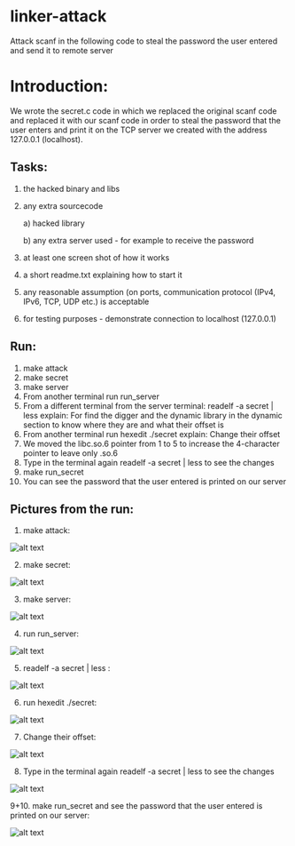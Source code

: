 # linker-attack
Attack scanf in the following code to steal the password the user entered and send it to remote server


# Introduction:
We wrote the secret.c code in which we replaced the original scanf code and replaced it with our scanf code in order to steal the password that the user enters and print it on the TCP server we created with the address 127.0.0.1 (localhost).


## Tasks:
1. the hacked binary and libs

2. any extra sourcecode

    a) hacked library

    b) any extra server used - for example to receive the password

3. at least one screen shot of how it works

4. a short readme.txt explaining how to start it

5. any reasonable assumption (on ports, communication protocol (IPv4, IPv6, TCP, UDP etc.) is acceptable

6. for testing purposes - demonstrate connection to localhost (127.0.0.1)


##  Run:
1. make attack
2. make secret
3. make server
4. From another terminal run run_server
5. From a different terminal from the server terminal: readelf  -a secret | less 
   explain: For find the digger and the dynamic library in the dynamic section to know where they are and what their offset is 
6.   From another terminal run hexedit ./secret
    explain: Change their offset
7. We moved the libc.so.6 pointer from 1 to 5 to increase the 4-character pointer to leave only .so.6
8. Type in the terminal again readelf -a secret | less to see the changes
9. make run_secret
10. You can see the password that the user entered is printed on our server

## Pictures from the run:

1. make attack:
 
![alt text](https://github.com/RazElbaz/linker-attack/blob/main/Pictures%20from%20the%20run/make_attack.png)

2. make secret:

![alt text](https://github.com/RazElbaz/linker-attack/blob/main/Pictures%20from%20the%20run/make_secret.png)

3. make server:

![alt text](https://github.com/RazElbaz/linker-attack/blob/main/Pictures%20from%20the%20run/make_server.png)

4. run run_server:

![alt text](https://github.com/RazElbaz/linker-attack/blob/main/Pictures%20from%20the%20run/run_server.png)

5. readelf  -a secret | less :

![alt text](https://github.com/RazElbaz/linker-attack/blob/main/Pictures%20from%20the%20run/find_bit.png)

6. run hexedit ./secret: 


![alt text](https://github.com/RazElbaz/linker-attack/blob/main/Pictures%20from%20the%20run/befor.png)

7. Change their offset:


![alt text](https://github.com/RazElbaz/linker-attack/blob/main/Pictures%20from%20the%20run/after.png)

8. Type in the terminal again readelf -a secret | less to see the changes

![alt text](https://github.com/RazElbaz/linker-attack/blob/main/Pictures%20from%20the%20run/readelf_result.png)

9+10.   make run_secret and see the password that the user entered is printed on our server:

![alt text](https://github.com/RazElbaz/linker-attack/blob/main/Pictures%20from%20the%20run/end.png)


